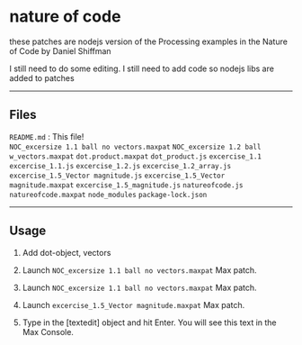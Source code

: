 # nature of code


these patches are nodejs version of the Processing examples 
in the Nature of Code by Daniel Shiffman

I still need to do some editing. I still need to add code so nodejs libs are added to patches
***

## Files


`README.md` : This file!<br />
`NOC_excersize 1.1 ball no vectors.maxpat`
`NOC_excersize 1.2 ball w_vectors.maxpat`
`dot.product.maxpat`
`dot_product.js`
`excercise_1.1`
`excercise_1.1.js`
`excercise_1.2.js`
`excercise_1.2_array.js`
`excercise_1.5_Vector magnitude.js`
`excercise_1.5_Vector magnitude.maxpat`
`excercise_1.5_magnitude.js`
`natureofcode.js`
`natureofcode.maxpat`
`node_modules`
`package-lock.json`

***

## Usage

1. Add dot-object, vectors
2. Launch  `NOC_excersize 1.1 ball no vectors.maxpat` Max patch.
3. Launch  `NOC_excersize 1.1 ball no vectors.maxpat` Max patch.
3. Launch  `excercise_1.5_Vector magnitude.maxpat` Max patch.

3. Type in the [textedit] object and hit Enter. You will see this text in the Max Console.
